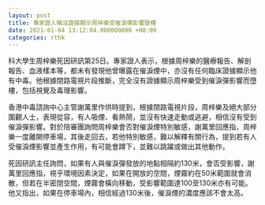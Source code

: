 ```yaml
---
layout: post
title: 專家證人稱沒證據顯示周梓樂受催淚彈影響墮樓
date: 2021-01-04 13:12:04.000000000 +08:00
categories: rthk
---
```


科大學生周梓樂死因研訊第25日。專家證人表示，根據周梓樂的醫療報告、解剖報告、血液樣本等，都未有發現他曾曝露在催淚煙中，亦沒有任何臨床證據顯示他有中毒。他根據閉路電視片段推斷，完全沒有證據顯示周梓樂受到催淚彈影響而墮樓，包括視覺及毒理影響。

香港中毒諮詢中心主管謝萬里作供時提到，根據閉路電視片段，周梓樂及絕大部分圍觀人士，表現從容，有人吸煙、看熱鬧，並沒有快速走動或逃避，相信沒有受到催淚彈影響。對於陪審團詢問周梓樂會否對催淚煙特別敏感，謝萬里回應指，周梓樂一度離開停車場，其後走回去，若他特別敏感，難以解釋有關行為，提到若有人受催淚煙影響並產生作用，有可能會蹲下，並難以跳躍或做出其他動作。

死因研訊主任詢問，如果有人與催淚彈發放的地點相隔約130米，會否受影響，謝萬里回應指，視乎環境因素決定，如果在開放的空間，煙霧約在50米範圍就會消散，但若在半密閉空間，煙霧會橫向移動，受影響範圍達100至130米亦有可能。他又指出，如果在停車場內，相信經過130米後，催淚煙的濃度應該不會太高。
